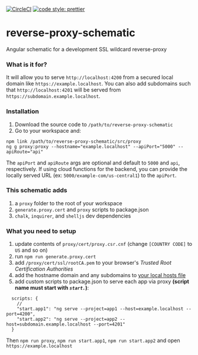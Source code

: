 [![CircleCI](https://circleci.com/gh/unitedhubs/reverse-proxy-schematic.svg?style=svg)](https://circleci.com/gh/unitedhubs/reverse-proxy-schematic)
[![code style: prettier](https://img.shields.io/badge/code_style-prettier-ff69b4.svg)](https://github.com/prettier/prettier)

# reverse-proxy-schematic
Angular schematic for a development SSL wildcard reverse-proxy

### What is it for?
It will allow you to serve `http://localhost:4200` from a secured local domain like `https://example.localhost`. You can also add subdomains such that `http://localhost:4201` will be served from `https://subdomain.example.localhost`.

### Installation
1. Download the source code to `/path/to/reverse-proxy-schematic`
2. Go to your workspace and:
```
npm link /path/to/reverse-proxy-schematic/src/proxy
ng g proxy:proxy --hostname="example.localhost" --apiPort="5000" --apiRoute="api"
```
The `apiPort` and `apiRoute` args are optional and default to `5000` and `api`, respectively. If using cloud functions for the backend, you can provide the locally served URL (ex: `5000/example-com/us-central1`) to the `apiPort`.

### This schematic adds
1. a `proxy` folder to the root of your workspace
2. `generate.proxy.cert` and `proxy` scripts to package.json
3. `chalk`, `inquirer`, and `shelljs` dev dependencies

### What you need to setup
1. update contents of `proxy/cert/proxy.csr.cnf` (change `[COUNTRY CODE]` to `US` and so on)
2. run `npm run generate.proxy.cert`
3. add `/proxy/cert/ssl/rootCA.pem` to your browser's _Trusted Root Certification Authorities_
4. add the hostname domain and any subdomains to [your local hosts file](https://gist.github.com/zenorocha/18b10a14b2deb214dc4ce43a2d2e2992)
5. add custom scripts to package.json to serve each app via proxy **(script name must start with _`start.`_)**:
```
  scripts: {
    //
    "start.app1": "ng serve --project=app1 --host=example.localhost --port=4200",
    "start.app2": "ng serve --project=app2 --host=subdomain.example.localhost --port=4201"
  }
```

Then `npm run proxy`, `npm run start.app1`, `npm run start.app2` and open `https://example.localhost`
